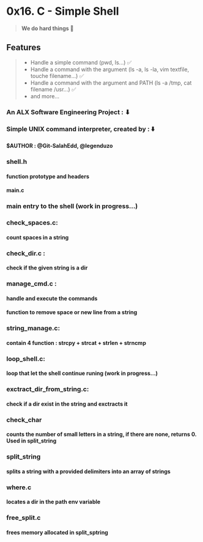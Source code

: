 # 0x16. C - Simple Shell 
> **We do hard things 💪**
## Features
> - Handle a simple command (pwd, ls...) ✅
> - Handle a command with the argument (ls -a, ls -la, vim textfile, touche filename...) ✅
> - Handle a command with the argument and PATH (ls -a /tmp, cat filename /usr...) ✅
> - and more...
### An ALX Software Engineering Project : ⬇
### Simple UNIX command interpreter, created by : ⬇️
#### $AUTHOR : @Git-SalahEdd, @legenduzo
###	shell.h
####		function prototype and headers
####	main.c
###		main entry to the shell (work in progress...)
###	check_spaces.c: 
####		count spaces in a string
###	check_dir.c :
####		check if the given string is a dir
###	manage_cmd.c :
####		handle and execute the commands
####		function to remove space or new line from a string
###	string_manage.c:
####		contain 4 function : strcpy + strcat + strlen + strncmp
###	loop_shell.c:
####		loop that let the shell continue runing (work in progress...)
###	exctract_dir_from_string.c:
####	check if a dir exist in the string and exctracts it
###	check_char
####		counts the number of small letters in a string, if there are none, returns 0. Used in split_string
###	split_string
####		splits a string with a provided delimiters into an array of strings
###	where.c
####		locates a dir in the path env variable
###	free_split.c
####		frees memory allocated in split_sptring
